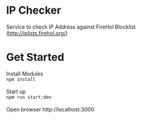 # IP Checker
Service to check IP Address against FireHol Blocklist (http://iplists.firehol.org/)

# Get Started
Install Modules<br/>
`npm install`<br/>
<br/>
Start up<br/>
`npm run start:dev`<br/>
<br/>
Open browser http://localhost:3000<br/>